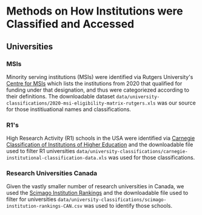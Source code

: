 # Methods on How Institutions were Classified and Accessed

## Universities

### MSIs

Minority serving institutions (MSIs) were identified via Rutgers University's [Centre for MSIs](https://cmsi.gse.rutgers.edu/) which lists the institutions from 2020 that qualified for funding under that designation, and thus were categoriezed according to their definitions. The downloadable dataset `data/university-classifications/2020-msi-eligibility-matrix-rutgers.xls` was our source for those institiuational names and classifications. 

### R1's 

High Research Activity (R1) schools in the USA were identified via [Carnegie Classification of Institutions of Higher Education](https://carnegieclassifications.iu.edu/index.php) and the downloadable file used to filter R1 universities `data/university-classifications/carnegie-institutional-classification-data.xls` was used for those classifications. 

### Research Universities Canada

Given the vastly smaller number of research universities in Canada, we used the [Scimago Institution Rankings](https://www.scimagoir.com/) and the downloadable file used to filter for universities `data/university-classifications/scimago-institution-rankings-CAN.csv` was used to identify those schools. 
